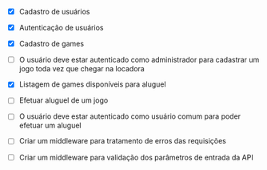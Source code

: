 * [x] Cadastro de usuários

* [x] Autenticação de usuários

* [x] Cadastro de games
* [ ] O usuário deve estar autenticado como administrador para cadastrar um jogo toda vez que chegar na locadora

* [x] Listagem de games disponíveis para aluguel

* [ ] Efetuar aluguel de um jogo
* [ ] O usuário deve estar autenticado como usuário comum para poder efetuar um aluguel

* [ ] Criar um middleware para tratamento de erros das requisições
* [ ] Criar um middleware para validação dos parâmetros de entrada da API
